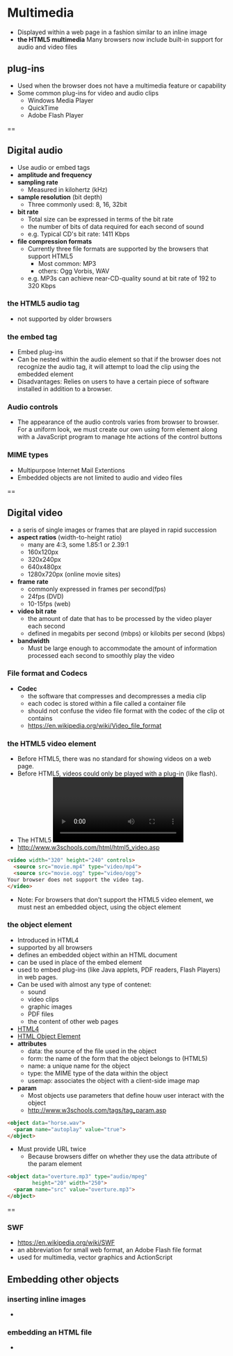 # Multimedia
- Displayed within a web page in a fashion similar to an inline image
- **the HTML5 multimedia**  Many browsers now include built-in support for audio and video files

## plug-ins
- Used when the browser does not have a multimedia feature or capability
- Some common plug-ins for video and audio clips
    + Windows Media Player
    + QuickTime
    + Adobe Flash Player

==

## Digital audio
- Use audio or embed tags
- **amplitude and frequency**
- **sampling rate**
    - Measured in kilohertz (kHz)
- **sample resolution** (bit depth)
    - Three commonly used: 8, 16, 32bit 
- **bit rate** 
    - Total size can be expressed in terms of the bit rate
    - the number of bits of data required for each second of sound
    - e.g. Typical CD's bit rate: 1411 Kbps
- **file compression formats**
    - Currently three file formats are supported by the browsers that support HTML5
        + Most common: MP3
        + others:      Ogg Vorbis, WAV
    - e.g. MP3s can achieve near-CD-quality sound at bit rate of 192 to 320 Kbps

### the HTML5 audio tag
- not supported by older browsers

### the embed tag
- Embed plug-ins
- Can be nested within the audio element so that if the browser does not recognize the audio tag, it will attempt to load the clip using the embedded element
- Disadvantages: Relies on users to have a certain piece of software installed in addition to a browser. 

### Audio controls
- The appearance of the audio controls varies from browser to browser. For a uniform look, we must create our own using form element along with a JavaScript program to manage hte actions of the control buttons

### MIME types
- Multipurpose Internet Mail Extentions
- Embedded objects are not limited to audio and video files

==

## Digital video
- a seris of single images or frames that are played in rapid succession
- **aspect ratios** (width-to-height ratio)
    - many are 4:3, some 1.85:1 or 2.39:1
    - 160x120px
    - 320x240px
    - 640x480px
    - 1280x720px (online movie sites)
- **frame rate** 
    - commonly expressed in frames per second(fps) 
    - 24fps (DVD)
    - 10-15fps (web)
- **video bit rate**
    - the amount of date that has to be processed by the video player each second
    - defined in megabits per second (mbps) or kilobits per second (kbps)
- **bandwidth**
    - Must be large enough to accommodate the amount of information processed each second to smoothly play the video 

### File format and Codecs
- **Codec**
    - the software that compresses and decompresses a media clip
    - each codec is stored within a file called a container file
    - should not confuse the video file format with the codec of the clip ot contains
    - https://en.wikipedia.org/wiki/Video_file_format   

### the HTML5 video element
- Before HTML5, there was no standard for showing videos on a web page.
- Before HTML5, videos could only be played with a plug-in (like flash).
- The HTML5 <video> element specifies a standard way to embed a video in a web page.
- http://www.w3schools.com/html/html5_video.asp

```html
<video width="320" height="240" controls>
  <source src="movie.mp4" type="video/mp4">
  <source src="movie.ogg" type="video/ogg">
Your browser does not support the video tag.
</video>
```

- Note: For browsers that don't support the HTML5 video element, we must nest an embedded object, using the object element

### the object element
- Introduced in HTML4
- supported by all browsers
- defines an embedded object within an HTML document
- can be used in place of the embed element
- used to embed plug-ins (like Java applets, PDF readers, Flash Players) in web pages.
- Can be used with almost any type of contenet:
    - sound
    - video clips
    - graphic images
    - PDF files
    - the content of other web pages
- [HTML4](http://www.w3schools.com/tags/tag_object.asp)
- [HTML Object Element](http://www.w3schools.com/html/html_object.asp)
- **attributes**
    - data: the source of the file used in the object
    - form: the name of the form that the object belongs to (HTML5) 
    - name: a unique name for the object
    - type: the MIME type of the data within the object
    - usemap: associates the object with a client-side image map
- **param**
    - Most objects use parameters that define houw user interact with the object
    - http://www.w3schools.com/tags/tag_param.asp

```html
<object data="horse.wav">
  <param name="autoplay" value="true">
</object>
```

- Must provide URL twice
    - Because browsers differ on whether they use the data attribute of the param element

```html
<object data="overture.mp3" type="audio/mpeg"
        height="20" width="250">
  <param name="src" value="overture.mp3">
</object>
```

==

### SWF
- https://en.wikipedia.org/wiki/SWF
- an abbreviation for small web format, an Adobe Flash file format
- used for multimedia, vector graphics and ActionScript


## Embedding other objects

### inserting inline images
- 

### embedding an HTML file
- 





